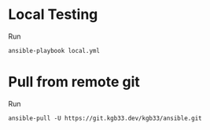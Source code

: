 # Local Testing

Run 
```console
ansible-playbook local.yml
```

# Pull from remote git
Run 
```console
ansible-pull -U https://git.kgb33.dev/kgb33/ansible.git
```
